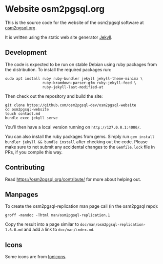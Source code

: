 
# Website osm2pgsql.org

This is the source code for the website of the osm2pgsql software at
[osm2pgsql.org](https://osm2pgsql.org).

It is written using the static web site generator
[Jekyll](https://jekyllrb.com/).

## Development

The code is expected to be run on stable Debian using ruby packages from
the distribution. To install the required packages run:

```
sudo apt install ruby ruby-bundler jekyll jekyll-theme-minima \
                 ruby-kramdown-parser-gfm ruby-jekyll-feed \
                 ruby-jekyll-last-modified-at
```

Then check out the repository and build the site:

```
git clone https://github.com/osm2pgsql-dev/osm2pgsql-website
cd osm2pgsql-website
touch contact.md
bundle exec jekyll serve
```

You'll then have a local version running on `http://127.0.0.1:4000/`.

You can also install the ruby packages from gems. Simply run
`gem install bundler jekyll && bundle install` after checking out the code.
Please make sure to not submit any accidental changes to the `Gemfile.lock`
file in PRs, if you compile this way.

## Contributing

Read https://osm2pgsql.org/contribute/ for more about helping out.

## Manpages

To create the osm2pgsql-replication man page call (in the osm2pgsql repo):

```
groff -mandoc -Thtml man/osm2pgsql-replication.1
```

Copy the result into a page similar to `doc/man/osm2pgsql-replication-1.6.0.md`
and add a link to `doc/man/index.md`.

## Icons

Some icons are from [Ionicons](https://github.com/ionic-team/ionicons).

